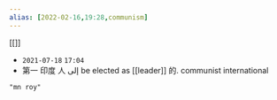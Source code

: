 ```yaml
---
alias: [2022-02-16,19:28,communism]
---
```

[[]]

- `2021-07-18` `17:04`
- 第一 印度 人 إلى be elected as [[leader]] 的. communist international
```query 2022-02-16 19:28
"mn roy"
```